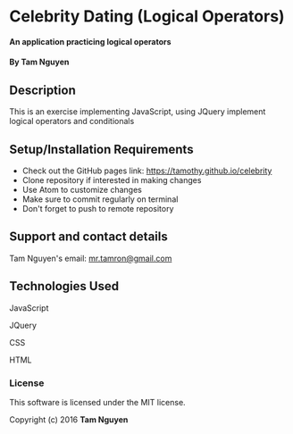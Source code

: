 # Celebrity Dating (Logical Operators)

#### An application practicing logical operators

#### By Tam Nguyen

## Description

This is an exercise implementing JavaScript, using JQuery implement logical operators and conditionals

## Setup/Installation Requirements

* Check out the GitHub pages link: https://tamothy.github.io/celebrity
* Clone repository if interested in making changes
* Use Atom to customize changes
* Make sure to commit regularly on terminal
* Don't forget to push to remote repository

## Support and contact details

Tam Nguyen's email: mr.tamron@gmail.com

## Technologies Used

JavaScript

JQuery

CSS

HTML

### License

This software is licensed under the MIT license.

Copyright (c) 2016 **Tam Nguyen**
